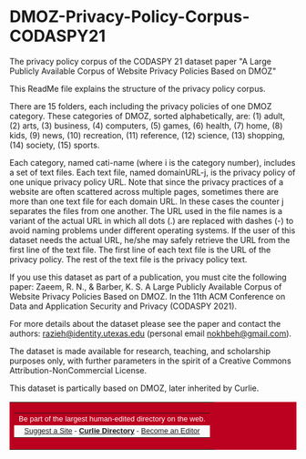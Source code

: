# DMOZ-Privacy-Policy-Corpus-CODASPY21
The privacy policy corpus of the CODASPY 21 dataset paper "A Large Publicly Available Corpus of Website Privacy Policies Based on DMOZ"

This ReadMe file explains the structure of the privacy policy corpus.

There are 15 folders, each including the privacy policies of one DMOZ category.
These categories of DMOZ, sorted alphabetically, are: 
(1) adult, 
(2) arts, 
(3) business, 
(4) computers, 
(5) games, 
(6) health, 
(7) home, 
(8) kids, 
(9) news, 
(10) recreation, 
(11) reference,
(12) science, 
(13) shopping, 
(14) society, 
(15) sports.

Each category, named cati-name (where i is the category number), includes a set of text files.
Each text file, named domainURL-j, is the privacy policy of one unique privacy policy URL. Note that since the privacy practices of a website are often scattered across multiple pages, sometimes there are more than one text file for each domain URL. In these cases the counter j separates the files from one another.
The URL used in the file names is a variant of the actual URL in which all dots (.) are replaced with dashes (-) to avoid naming problems under different operating systems. If the user of this dataset needs the actual URL, he/she may safely retrieve the URL from the first line of the text file.
The first line of each text file is the URL of the privacy policy.
The rest of the text file is the privacy policy text.

If you use this dataset as part of a publication, you must cite the following paper:
Zaeem, R. N., & Barber, K. S. A Large Publicly Available Corpus of Website Privacy Policies Based on DMOZ. In the 11th ACM Conference on Data and Application Security and Privacy (CODASPY 2021).

For more details about the dataset please see the paper and contact the authors: razieh@identity.utexas.edu (personal email nokhbeh@gmail.com).

The dataset is made available for research, teaching, and scholarship purposes only, with further parameters in the spirit of a Creative Commons Attribution-NonCommercial License.

This dataset is partically based on DMOZ, later inherited by Curlie.

<table border="0" bgcolor="#bc001f" cellpadding="3" cellspacing="0">
<tr><td>
<table width="100%" cellpadding="2" cellspacing="0" border="0">
<tr align="center"><td>
<font face="sans-serif, Arial, Helvetica" size="2" color="#ffffff">
Be part of the largest human-edited directory on the web.
</font>
</td></tr>
<tr bgcolor="#f9f9f9" align="center">
<td><font face="sans-serif, Arial, Helvetica" size="2">
<a href="https://curlie.org/docs/en/help/become.html">Suggest a Site</a> -
<a href="https:/curlie.org/about.html"><b>Curlie Directory</b></a> -
<a href="https://curlie.org/docs/en/help/become.html">Become an Editor</a>
</font></td></tr>
</table>
</td></tr>
</table>
